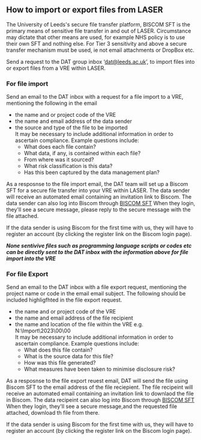 ## How to import or export files from LASER

The University of Leeds's secure file transfer platform, BISCOM SFT is the primary means of sensitive file transfer in and out of LASER. 
Circumstance may dictate that other means are used, for example NHS policy is to use their own SFT and nothing else. 
For Tier 3 sensitivity and above a secure transfer mechanism must be used, ie not email attachments or DropBox etc.


Send a request to the DAT group inbox ‘dat@leeds.ac.uk’, to import files into or export files from a VRE within LASER.

### **For file import**

Send an email to the DAT inbox with a request for a file import to a VRE, mentioning the following in the email
- the name and or project code of the VRE 
- the name and email address of the data sender
- the source and type of the file to be imported  
It may be necessary to include additional information in order to ascertain compliance. Example questions include:
  - What does each file contain?
  - What data, if any, is contained within each file?
  - From where was it sourced?
  - What risk classification is this data?
  - Has this been captured by the data management plan?

As a resposnse to the file import email, the DAT team will set up a Biscom SFT for a secure file transfer into your VRE within LASER.
The data sender will receive an automated email containing an invitation link to Biscom. The data sender can also log into Biscom through [BISCOM SFT](https://laser-sft.leeds.ac.uk/sft) 
When they login, they'll see a secure message, please reply to the secure message with the file attached. 

If the data sender is using Biscom for the first time with us, they will have to register an account (by clicking the register link on the Biscom login page). 


***None sentivive files such as programming language scripts or codes etc can be directly sent to the DAT inbox with the information above for file import into the VRE***


### **For file Export**

Send an email to the DAT inbox with a file export request, mentioning the project name or code in the email email subject.
The following should be included highligfhted in the file export request.
- the name and or project code of the VRE 
- the name and email address of the file recipient
- the name and location of the file within the VRE e.g. N:\Import\2023\00\00  
It may be necessary to include additional information in order to ascertain compliance. Example questions include:  
  - What does this file contain?  
  - What is the source data for this file?  
  - How was this file generated?  
  - What measures have been taken to minimise disclosure risk?  


As a resposnse to the file export reuest email, DAT will send the file using Biscom SFT to the email address of the file reciepient.
The file recipeint will receive an automated email containing an invitation link to downlaod the file in Biscom. The data recipeint can also log into Biscom through [BISCOM SFT](https://laser-sft.leeds.ac.uk/sft) 
When they login, they'll see a secure message,and the requested file attached, download th file from there.

If the data sender is using Biscom for the first time with us, they will have to register an account (by clicking the register link on the Biscom login page). 
